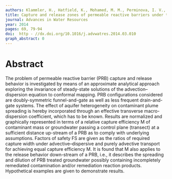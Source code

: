 ```yaml
---
authors: Klammler, H., Hatfield, K., Mohamed, M. M., Perminova, I. V., Perlmutter, M.
title: Capture and release zones of permeable reactive barriers under the influence of advective-dispersive transport in the aquifer
journal: Advances in Water Resources
year: 2014
pages: 69, 79-94
doi:  http - //dx.doi.org/10.1016/j.advwatres.2014.03.010
graph_abstract: 0
---
```


# Abstract 

 The problem of permeable reactive barrier (PRB) capture and release behavior is investigated by means of an approximate analytical approach exploring the invariance of steady-state solutions of the advection–dispersion equation to conformal mapping. PRB configurations considered are doubly-symmetric funnel-and-gate as well as less frequent drain-and-gate systems. The effect of aquifer heterogeneity on contaminant plume spreading is hereby incorporated through an effective transverse macro-dispersion coefficient, which has to be known. Results are normalized and graphically represented in terms of a relative capture efficiency M of contaminant mass or groundwater passing a control plane (transect) at a sufficient distance up-stream of a PRB as to comply with underlying assumptions. Factors of safety FS are given as the ratios of required capture width under advective–dispersive and purely advective transport for achieving equal capture efficiency M. It is found that M also applies to the release behavior down-stream of a PRB, i.e., it describes the spreading and dilution of PRB treated groundwater possibly containing incompletely remediated contamination and/or remediation reaction products. Hypothetical examples are given to demonstrate results.
